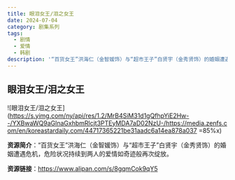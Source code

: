 ```yaml
---
title: 眼泪女王/泪之女王
date: 2024-07-04
category: 剧集系列
tags:
  - 剧情
  - 爱情
  - 韩剧
description: '“百货女王”洪海仁（金智媛饰）与“超市王子”白贤宇（金秀贤饰）的婚姻遭遇危机，危险状况持续到两人的爱情如奇迹般再次绽放。'
---
```


## 眼泪女王/泪之女王

![眼泪女王/泪之女王](https://s.yimg.com/ny/api/res/1.2/MrB4SiM31d1gQfhpYiE2Hw--/YXBwaWQ9aGlnaGxhbmRlcjt3PTEyMDA7aD02NzU-/https://media.zenfs.com/en/koreastardaily.com/44717365221be31aadc6a14ea878a037 =85%x)

**资源简介**：“百货女王”洪海仁（金智媛饰）与“超市王子”白贤宇（金秀贤饰）的婚姻遭遇危机，危险状况持续到两人的爱情如奇迹般再次绽放。

**资源链接**：https://www.alipan.com/s/8gqmCok9qY5
